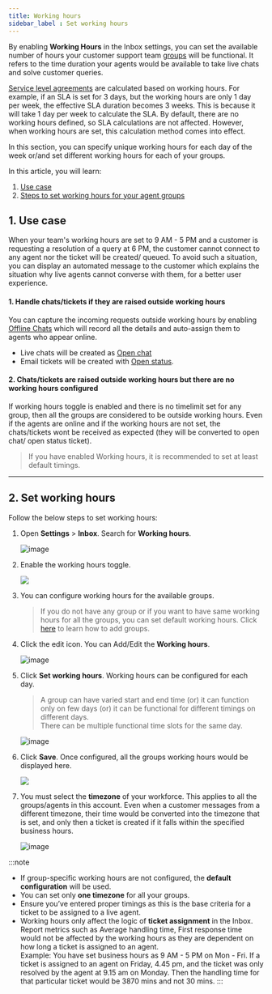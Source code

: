 ```yaml
---
title: Working hours
sidebar_label : Set working hours
---
```


By enabling **Working Hours** in the Inbox settings, you can set the available number of hours your customer support team [groups](https://docs.yellow.ai/docs/platform_concepts/inbox/inbox-settings/team/groups) will be functional. It refers to the time duration your agents would be available to take live chats and solve customer queries.

[Service level agreements](https://docs.yellow.ai/docs/platform_concepts/inbox/tickets/slaintro) are calculated based on working hours. For example, if an SLA is set for 3 days, but the working hours are only 1 day per week, the effective SLA duration becomes 3 weeks. This is because it will take 1 day per week to calculate the SLA.
By default, there are no working hours defined, so SLA calculations are not affected. However, when working hours are set, this calculation method comes into effect.


In this section, you can specify unique working hours for each day of the week or/and set different working hours for each of your groups.


In this article, you will learn:
1. [Use case](#usecase)
2. [Steps to set working hours for your agent groups](#steps) 


## <a name="usecase"></a> 1. Use case

When your team's working hours are set to 9 AM - 5 PM and a customer is requesting a resolution of a query at 6 PM, the customer cannot connect to any agent nor the ticket will be created/ queued. 
To avoid such a situation, you can display an automated message to the customer which explains the situation why live agents cannot converse with them, for a better user experience.

<!--

**Away message**    
This customizable automated message is called **Away message** which will be displayed when a customer is trying to reach out to a live agent outside their working hours.

No agents are available right now. Our working hours are from 10 AM to 7 PM; Monday to Saturday, except for National and Public Holidays*
-->


#### 1. Handle chats/tickets if they are raised outside working hours

You can capture the incoming requests outside working hours by enabling [Offline Chats](https://docs.yellow.ai/docs/platform_concepts/inbox/inbox-settings/workflows/offline-chat) which will record all the details and auto-assign them to agents who appear online. 
- Live chats will be created as [Open chat](https://docs.yellow.ai/docs/platform_concepts/inbox/chats/getstartedwithlivechat#14-open-chats)
- Email tickets will be created with [Open status](https://docs.yellow.ai/docs/platform_concepts/inbox/tickets/emailticketstatus).


#### 2. Chats/tickets are raised outside working hours but there are no working hours configured

If working hours toggle is enabled and there is no timelimit set for any group, then all the groups are considered to be outside working hours. Even if the agents are online and if the working hours are not set, the chats/tickets wont be received as expected (they will be converted to open chat/ open status ticket).

> If you have enabled Working hours, it is recommended to set at least default timings. 

---


## <a name="steps"></a> 2. Set working hours

Follow the below steps to set working hours: 

1. Open **Settings** > **Inbox**. Search for **Working hours**.

    ![image](https://imgur.com/83QbN9k.png)    

2. Enable the working hours toggle.

    ![](https://i.imgur.com/5j84kt3.png)

3. You can configure working hours for the available groups.

    > If you do not have any group or if you want to have same working hours for all the groups, you can set default working hours.   Click [here](https://docs.yellow.ai/docs/platform_concepts/inbox/inbox-settings/team/groups) to learn how to add groups.  

4. Click the edit icon. You can Add/Edit the **Working hours**.

    ![image](https://imgur.com/WZOu9Ud.png)

5. Click **Set working hours**. Working hours can be configured for each day. 
    > A group can have varied start and end time (or) it can function only on few days (or) it can be functional for different timings on different days.     
    > There can be multiple functional time slots for the same day. 

    ![image](https://imgur.com/M0G4FM5.png)

6. Click **Save**. Once configured, all the groups working hours would be displayed here.

    ![](https://imgur.com/SfPZoaV.jpg)


7. You must select the **timezone** of your workforce. This applies to all the groups/agents in this account. Even when a customer messages from a different timezone, their time would be converted into the timezone that is set, and only then a ticket is created if it falls within the specified business hours.

    ![image](https://imgur.com/0d4QAJq.png)






:::note
- If group-specific working hours are not configured, the **default configuration** will be used.
- You can set only **one timezone** for all your groups.
- Ensure you’ve entered proper timings as this is the base criteria for a ticket to be assigned to a live agent.
- Working hours only affect the logic of **ticket assignment** in the Inbox. Report metrics such as Average handling time, First response time would not be affected by the working hours as they are dependent on how long a ticket is assigned to an agent.   
Example: You have set business hours as 9 AM - 5 PM on Mon - Fri. If a ticket is assigned to an agent on Friday, 4.45 pm, and the ticket was only resolved by the agent at 9.15 am on Monday. Then the handling time for that particular ticket would be 3870 mins and not 30 mins.
:::